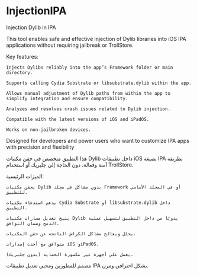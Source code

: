 # InjectionIPA
Injection Dylib in IPA 

This tool enables safe and effective injection of Dylib libraries into iOS IPA applications without requiring jailbreak or TrollStore.

Key features:

    Injects Dylibs reliably into the app’s Framework folder or main directory.

    Supports calling Cydia Substrate or libsubstrate.dylib within the app.

    Allows manual adjustment of Dylib paths from within the app to simplify integration and ensure compatibility.

    Analyzes and resolves crash issues related to Dylib injection.

    Compatible with the latest versions of iOS and iPadOS.

    Works on non-jailbroken devices.

Designed for developers and power users who want to customize IPA apps with precision and flexibility

هذا التطبيق متخصص في حقن مكتبات Dylib داخل تطبيقات iOS بصيغة IPA بطريقة آمنة وفعالة، دون الحاجة إلى جلبريك أو استخدام TrollStore.

الميزات الرئيسية:

    يحقن مكتبات Dylib بدون مشاكل في مجلد Framework أو في المجلد الأساسي للتطبيق.

    يدعم استدعاء مكتبات Cydia Substrate أو libsubstrate.dylib داخل التطبيق.

    يتيح تعديل مسارات مكتبات Dylib يدويًا من داخل التطبيق لتسهيل عملية الدمج وضمان التوافق.

    يحلل ويعالج مشاكل الكراش الناتجة عن حقن المكتبات.

    متوافق مع أحدث إصدارات iOS وiPadOS.

    يعمل على أجهزة غير مكسورة الحماية (بدون جلبريك).

مصمم للمطورين ومحبي تعديل تطبيقات IPA بشكل احترافي ومرن.
